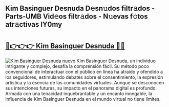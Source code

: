 ## Kim Basinguer Desnuda D𝚎sn𝚞dos filtr𝚊dos - Parts-UMB Vid𝚎os filtr𝚊dos - N𝚞evas f𝚘tos atr𝚊ctivas lY0my

# <h2><a href="http://mb9i8kj.tromn.icu/?c=Kim+Basinguer+Desnuda">🔗👉👉👉 Kim Basinguer Desnuda 🔗🔗</a></h2>

[![Kim Basinguer Desnuda nuevo](https://i.imgur.com/pEAQMta.gif)](http://mb9i8kj.tromn.icu/?c=Kim+Basinguer+Desnuda)
Kim Basinguer Desnuda, un individuo intrigante y complejo, desafía la comprensión fácil. Su método poco convencional de interactuar con el público en línea ha atraído y ofendido a los seguidores, estimulando debates sobre el consentimiento, la expresión artística y la esencia de las comunidades virtuales. Aunque se desconocen sus intenciones futuras, su impacto en el panorama digital es profundo. Armada con una tenacidad inquebrantable y un encanto innegable, la influencia de Kim Basinguer Desnuda en el mundo virtual no tiene límites.
